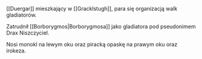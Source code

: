 [[Duergar]] mieszkający w [[Gracklstugh]], para się organizacją walk gladiatorów.

Zatrudnił [[Borborygmos|Borborygmosa]] jako gladiatora pod pseudonimem Drax Niszczyciel.

Nosi monokl na lewym oku oraz piracką opaskę na prawym oku oraz irokeza.